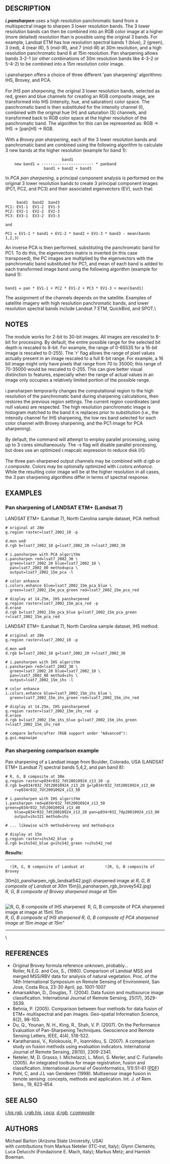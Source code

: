 ## DESCRIPTION

***i.pansharpen*** uses a high resolution panchromatic band from a
multispectral image to sharpen 3 lower resolution bands. The 3 lower
resolution bands can then be combined into an RGB color image at a
higher (more detailed) resolution than is possible using the original 3
bands. For example, Landsat ETM has low resolution spectral bands 1
(blue), 2 (green), 3 (red), 4 (near IR), 5 (mid-IR), and 7 (mid-IR) at
30m resolution, and a high resolution panchromatic band 8 at 15m
resolution. Pan sharpening allows bands 3-2-1 (or other combinations of
30m resolution bands like 4-3-2 or 5-4-2) to be combined into a 15m
resolution color image.\
\
i.pansharpen offers a choice of three different \'pan sharpening\'
algorithms: IHS, Brovey, and PCA.\
\
For *IHS pan sharpening*, the original 3 lower resolution bands,
selected as red, green and blue channels for creating an RGB composite
image, are transformed into IHS (intensity, hue, and saturation) color
space. The panchromatic band is then substituted for the intensity
channel (I), combined with the original hue (H) and saturation (S)
channels, and transformed back to RGB color space at the higher
resolution of the panchromatic band. The algorithm for this can be
represented as: RGB -\> IHS -\> \[pan\]HS -\> RGB.\
\
With a *Brovey pan sharpening*, each of the 3 lower resolution bands and
panchromatic band are combined using the following algorithm to
calculate 3 new bands at the higher resolution (example for band 1):

```
                         band1
    new band1 = ----------------------- * panband
                 band1 + band2 + band3
```

In *PCA pan sharpening*, a principal component analysis is performed on
the original 3 lower resolution bands to create 3 principal component
images (PC1, PC2, and PC3) and their associated eigenvectors (EV), such
that:

```

     band1  band2  band3
PC1: EV1-1  EV1-2  EV1-3
PC2: EV2-1  EV2-2  EV2-3
PC3: EV3-1  EV3-2  EV3-3

and

PC1 = EV1-1 * band1 + EV1-2 * band2 + EV1-3 * band3 - mean(bands 1,2,3)

```

An inverse PCA is then performed, substituting the panchromatic band for
PC1. To do this, the eigenvectors matrix is inverted (in this case
transposed), the PC images are multiplied by the eigenvectors with the
panchromatic band substituted for PC1, and mean of each band is added to
each transformed image band using the following algorithm (example for
band 1):

```

band1 = pan * EV1-1 + PC2 * EV1-2 + PC3 * EV1-3 + mean(band1)

```

The assignment of the channels depends on the satellite. Examples of
satellite imagery with high resolution panchromatic bands, and lower
resolution spectral bands include Landsat 7 ETM, QuickBird, and SPOT.\

## NOTES

The module works for 2-bit to 30-bit images. All images are rescaled to
8-bit for processing. By default, the entire possible range for the
selected bit depth is rescaled to 8-bit. For example, the range of
0-65535 for a 16-bit image is rescaled to 0-255). The \'r\' flag allows
the range of pixel values actually present in an image rescaled to a
full 8-bit range. For example, a 16 bit image might only have pixels
that range from 70 to 35000; this range of 70-35000 would be rescaled to
0-255. This can give better visual distinction to features, especially
when the range of actual values in an image only occupies a relatively
limited portion of the possible range.\
\
i.pansharpen temporarily changes the computational region to the high
resolution of the panchromatic band during sharpening calculations, then
restores the previous region settings. The current region coordinates
(and null values) are respected. The high resolution panchromatic image
is histogram matched to the band it is replaces prior to substitution
(i.e., the intensity channel for IHS sharpening, the low res band
selected for each color channel with Brovey sharpening, and the PC1
image for PCA sharpening).\
\
By default, the command will attempt to employ parallel processing,
using up to 3 cores simultaneously. The -s flag will disable parallel
processing, but does use an optimized r.mapcalc expression to reduce
disk I/O.\
\
The three pan-sharpened output channels may be combined with *d.rgb* or
*r.composite*. Colors may be optionally optimized with
*i.colors.enhance*. While the resulting color image will be at the
higher resolution in all cases, the 3 pan sharpening algorithms differ
in terms of spectral response.

## EXAMPLES

### Pan sharpening of LANDSAT ETM+ (Landsat 7)

LANDSAT ETM+ (Landsat 7), North Carolina sample dataset, PCA method:

```
# original at 28m
g.region raster=lsat7_2002_10 -p

d.mon wx0
d.rgb b=lsat7_2002_10 g=lsat7_2002_20 r=lsat7_2002_30

# i.pansharpen with PCA algorithm
i.pansharpen red=lsat7_2002_30 \
  green=lsat7_2002_20 blue=lsat7_2002_10 \
  pan=lsat7_2002_80 method=pca \
  output=lsat7_2002_15m_pca -l

# color enhance
i.colors.enhance blue=lsat7_2002_15m_pca_blue \
  green=lsat7_2002_15m_pca_green red=lsat7_2002_15m_pca_red

# display at 14.25m, IHS pansharpened
g.region raster=lsat7_2002_15m_pca_red -p
d.erase
d.rgb b=lsat7_2002_15m_pca_blue g=lsat7_2002_15m_pca_green r=lsat7_2002_15m_pca_red
```

LANDSAT ETM+ (Landsat 7), North Carolina sample dataset, IHS method:

```
# original at 28m
g.region raster=lsat7_2002_10 -p

d.mon wx0
d.rgb b=lsat7_2002_10 g=lsat7_2002_20 r=lsat7_2002_30

# i.pansharpen with IHS algorithm
i.pansharpen red=lsat7_2002_30 \
  green=lsat7_2002_20 blue=lsat7_2002_10 \
  pan=lsat7_2002_80 method=ihs \
  output=lsat7_2002_15m_ihs -l

# color enhance
i.colors.enhance blue=lsat7_2002_15m_ihs_blue \
  green=lsat7_2002_15m_ihs_green red=lsat7_2002_15m_ihs_red

# display at 14.25m, IHS pansharpened
g.region raster=lsat7_2002_15m_ihs_red -p
d.erase
d.rgb b=lsat7_2002_15m_ihs_blue g=lsat7_2002_15m_ihs_green r=lsat7_2002_15m_ihs_red

# compare before/after (RGB support under "Advanced"):
g.gui.mapswipe
```

### Pan sharpening comparison example

Pan sharpening of a Landsat image from Boulder, Colorado, USA (LANDSAT
ETM+ \[Landsat 7\] spectral bands 5,4,2, and pan band 8):

```
# R, G, B composite at 30m
g.region raster=p034r032_7dt20010924_z13_20 -p
d.rgb b=p034r032_7dt20010924_z13_20 g=lp034r032_7dt20010924_z13_40
    r=p034r032_7dt20010924_z13_50

# i.pansharpen with IHS algorithm
i.pansharpen red=p034r032_7dt20010924_z13_50 green=p034r032_7dt20010924_z13_40
    blue=p034r032_7dt20010924_z13_20 pan=p034r032_7dp20010924_z13_80
    output=ihs321 method=ihs

# ... likewise with method=brovey and method=pca

# display at 15m
g.region raster=ihs542_blue -p
d.rgb b=ihs542_blue g=ihs542_green r=ihs542_red
```

***Results:***

  ---------------------------------------- ---------------------------------------
      ![R, G, B composite of Landsat at         ![R, G, B composite of Brovey
   30m](i_pansharpen_rgb_landsat542.jpg)\            sharpened image at
   *R, G, B composite of Landsat at 30m*    15m](i_pansharpen_rgb_brovey542.jpg)\
                                           *R, G, B composite of Brovey sharpened
                                                        image at 15m*

    ![R, G, B composite of IHS sharpened     ![R, G, B composite of PCA sharpened
                  image at                                image at
     15m](i_pansharpen_rgb_ihs542.jpg)\      15m](i_pansharpen_rgb_pca542.jpg)\
    *R, G, B composite of IHS sharpened      *R, G, B composite of PCA sharpened
               image at 15m*                           image at 15m\"*
  ---------------------------------------- ---------------------------------------

\

## REFERENCES

-   Original Brovey formula reference unknown, probably\...\
    Roller, N.E.G. and Cox, S., (1980). Comparison of Landsat MSS and
    merged MSS/RBV data for analysis of natural vegetation. Proc. of the
    14th International Symposium on Remote Sensing of Environment, San
    Jose, Costa Rica, 23-30 April, pp. 1001-1007
-   Amarsaikhan, D., Douglas, T. (2004). Data fusion and multisource
    image classification. International Journal of Remote Sensing,
    25(17), 3529-3539.
-   Behnia, P. (2005). Comparison between four methods for data fusion
    of ETM+ multispectral and pan images. Geo-spatial Information
    Science, 8(2), 98-103.
-   Du, Q., Younan, N. H., King, R., Shah, V. P. (2007). On the
    Performance Evaluation of Pan-Sharpening Techniques. Geoscience and
    Remote Sensing Letters, IEEE, 4(4), 518-522.
-   Karathanassi, V., Kolokousis, P., Ioannidou, S. (2007). A comparison
    study on fusion methods using evaluation indicators. International
    Journal of Remote Sensing, 28(10), 2309-2341.
-   Neteler, M, D. Grasso, I. Michelazzi, L. Miori, S. Merler, and C.
    Furlanello (2005). An integrated toolbox for image registration,
    fusion and classification. International Journal of Geoinformatics,
    1(1):51-61
    ([PDF](http://www.grassbook.org/wp-content/uploads/neteler/papers/neteler2005_IJG_051-061_draft.pdf))
-   Pohl, C, and J.L van Genderen (1998). Multisensor image fusion in
    remote sensing: concepts, methods and application. Int. J. of Rem.
    Sens., 19, 823-854.

## SEE ALSO

*[i.his.rgb](i.his.rgb.html), [i.rgb.his](i.rgb.his.html),
[i.pca](i.pca.html), [d.rgb](d.rgb.html),
[r.composite](r.composite.html)*

## AUTHORS

Michael Barton (Arizona State University, USA)\
with contributions from Markus Neteler (ITC-irst, Italy); Glynn
Clements; Luca Delucchi (Fondazione E. Mach, Italy); Markus Metz; and
Hamish Bowman.
